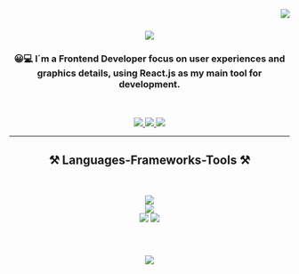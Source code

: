 <img align="right" src="https://visitor-badge.laobi.icu/badge?page_id=mrs28.mrs28" />

<h1 align="center">
    <img src="https://readme-typing-svg.herokuapp.com/?font=Righteous&size=28&center=true&vCenter=true&width=600&height=70&duration=5000&lines=Hi!+👋+My+name+is+Myriam+Rivera+😊" />
</h1>

<h3 align="center"> 😀💻 I´m a Frontend Developer focus on user experiences and <br/> 
   graphics details, using React.js as my main tool for development. </h3>
<br/>
<br/>
    <div align="center"> 
   <a href="https://www.linkedin.com/in/myriam-rivera-front-end/?locale=en_US" target="_blank">
    <img src="https://img.shields.io/badge/LinkedIn-0077B5?style=for-the-badge&logo=linkedin&logoColor=white" target="_blank" />
  </a>
   <a href="https://github.com/MyriamLab" target="_blank">
     <img src="https://img.shields.io/badge/Portfolio-FF5722?style=for-the-badge&logo=todoist&logoColor=white" target="_blank" /> <!-- sqlite, safari, google-chrome are other good icon options -->
  </a>
    <a href="https://github.com/MyriamLab" target="_blank">
  <img src="https://img.shields.io/badge/GitHub-100000?style=for-the-badge&logo=github&logoColor=white" target="_blank" />
</a>

 <br/>
</div>
 <hr/>
<h2 align="center">⚒️ Languages-Frameworks-Tools ⚒️</h2>
<br/>
<br/>
<div align="center">
    <img src="https://skillicons.dev/icons?i=html,javascript,typescript,react,nodejs,firebase,mysql, postman" /><br>
    <img src="https://skillicons.dev/icons?i=css,sass,mui,styledcomponents" />
  <br/>
    <img src="https://skillicons.dev/icons?i=vscode,figma,git,github,selenium,jest" />
   <img src="https://skillicons.dev/icons?i=netlify,vercel,heroku" />
</div>
<br/>
<br/>
<h3 align="center">
    <img src="https://readme-typing-svg.herokuapp.com/?font=Righteous&size=25&center=true&vCenter=true&width=500&height=70&duration=4000&lines=Thanks+for+visiting!+✌️;+Shoot+me+a+message+on+Linkedin!;I'm+always+down+to+collab+:)">
</h3>
<br/>
<!--
**mrs28/mrs28** is a ✨ _special_ ✨ repository because its `README.md` (this file) appears on your GitHub profile.

Here are some ideas to get you started:

- 🔭 I’m currently working on ...
- 🌱 I’m currently learning ...
- 👯 I’m looking to collaborate on ...
- 🤔 I’m looking for help with ...
- 💬 Ask me about ...
- 📫 How to reach me: ...
- 😄 Pronouns: ...
- ⚡ Fun fact: ...
-->
